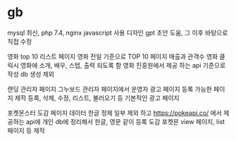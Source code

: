 # gb
mysql 최신, php 7.4, nginx 
javascript 사용
디자인 gpt 초안 도움, 그 이후 바탕으로 직접 수정

영화 top 10 리스트 페이지
영화 전일 기준으로 TOP 10 페이지 매출과 관객수
영화 클릭시 영화에 소개, 배우, 스텝, 출력 되도록 함
영화 진흥원에서 제공 하는 api 기준으로 작성 db 생성 제외

랜딩 관리자 페이지 
그누보드 관리자 페이지에서 운영자 광고 페이지 등록 가능한 페이지 제작
등록, 삭제, 수정, 리스트, 불러오기 등 기본적인 광고 페이지

포켓몬스터 도감 페이지
데이터 한글 정제 일부 제외 하고
https://pokeapi.co/ 에서 제공하는 api에 개인 db에 정리해서 한글, 영문 같이 등록
도감 포켓몬 view 페이지, list 페이지 등 제작
